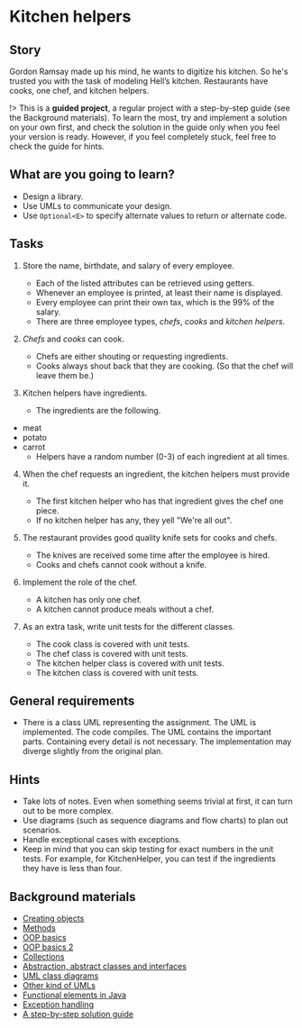 # Kitchen helpers

## Story

Gordon Ramsay made up his mind, he wants to digitize his kitchen.
So he's trusted you with the task of modeling Hell’s kitchen.
Restaurants have cooks, one chef, and kitchen helpers.

!> This is a **guided project**, a regular project with a step-by-step guide
(see the Background materials). To learn the most, try and implement a solution
on your own first, and check the solution in the guide only when you feel
your version is ready. However, if you feel completely stuck, feel free
to check the guide for hints.

## What are you going to learn?

- Design a library.
- Use UMLs to communicate your design.
- Use `Optional<E>` to specify alternate values to return or alternate code.


## Tasks

1. Store the name, birthdate, and salary of every employee.
    - Each of the listed attributes can be retrieved using getters.
    - Whenever an employee is printed, at least their name is displayed.
    - Every employee can print their own tax, which is the 99% of the salary.
    - There are three employee types, *chefs*, *cooks* and *kitchen helpers*.

2. *Chefs* and *cooks* can cook.
    - Chefs are either shouting or requesting ingredients.
    - Cooks always shout back that they are cooking. (So that the chef will leave them be.)

3. Kitchen helpers have ingredients.
    - The ingredients are the following.
- meat
- potato
- carrot
    - Helpers have a random number (0-3) of each ingredient at all times.

4. When the chef requests an ingredient, the kitchen helpers must provide it.
    - The first kitchen helper who has that ingredient gives the chef one piece.
    - If no kitchen helper has any, they yell "We're all out".

5. The restaurant provides good quality knife sets for cooks and chefs.
    - The knives are received some time after the employee is hired.
    - Cooks and chefs cannot cook without a knife.

6. Implement the role of the chef.
    - A kitchen has only one chef.
    - A kitchen cannot produce meals without a chef.

7. As an extra task, write unit tests for the different classes.
    - The cook class is covered with unit tests.
    - The chef class is covered with unit tests.
    - The kitchen helper class is covered with unit tests.
    - The kitchen class is covered with unit tests.

## General requirements

- There is a class UML representing the assignment. The UML is implemented. The code compiles. The UML contains the important parts. Containing every detail is not necessary. The implementation may diverge slightly from the original plan.

## Hints

- Take lots of notes. Even when something seems trivial at first, it can turn out to be more complex.
- Use diagrams (such as sequence diagrams and flow charts) to plan out scenarios.
- Handle exceptional cases with exceptions.
- Keep in mind that you can skip testing for exact numbers in the unit tests.
  For example, for KitchenHelper, you can test if the ingredients they have is less than four.

## Background materials

- [Creating objects](project/curriculum/materials/pages/java/creating-objects.md)
- [Methods](project/curriculum/materials/pages/java/methods.md)
- [OOP basics](project/curriculum/materials/pages/java/basics-of-object-oriented-programming.md)
- [OOP basics 2](project/curriculum/materials/pages/java/basics-of-object-oriented-programming-with-java-part-2.md)
- [Collections](project/curriculum/materials/competencies/java-data-structures/java-collections.md.html)
- [Abstraction, abstract classes and interfaces](project/curriculum/materials/pages/java/abstraction.md)
- [UML class diagrams](project/curriculum/materials/pages/general/uml-unified-modeling-language.md)
- [Other kind of UMLs](project/curriculum/materials/pages/general/uml-beyond-class-diagram.md)
- [Functional elements in Java](project/curriculum/materials/pages/java/functional-elements-in-java.md)
- [Exception handling](project/curriculum/materials/pages/java/exception-handling.md)
- [A step-by-step solution guide](project/curriculum/materials/pages/java/kitchen-helpers-step-by-step.md)
